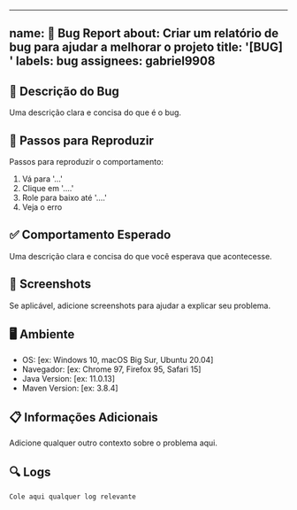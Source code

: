 
---
name: 🐛 Bug Report
about: Criar um relatório de bug para ajudar a melhorar o projeto
title: '[BUG] '
labels: bug
assignees: gabriel9908
---

## 🐛 Descrição do Bug
Uma descrição clara e concisa do que é o bug.

## 🔄 Passos para Reproduzir
Passos para reproduzir o comportamento:
1. Vá para '...'
2. Clique em '....'
3. Role para baixo até '....'
4. Veja o erro

## ✅ Comportamento Esperado
Uma descrição clara e concisa do que você esperava que acontecesse.

## 📱 Screenshots
Se aplicável, adicione screenshots para ajudar a explicar seu problema.

## 🖥️ Ambiente
- OS: [ex: Windows 10, macOS Big Sur, Ubuntu 20.04]
- Navegador: [ex: Chrome 97, Firefox 95, Safari 15]
- Java Version: [ex: 11.0.13]
- Maven Version: [ex: 3.8.4]

## 📋 Informações Adicionais
Adicione qualquer outro contexto sobre o problema aqui.

## 🔍 Logs
```
Cole aqui qualquer log relevante
```
